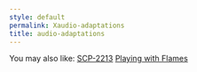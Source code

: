 ```yaml
---
style: default
permalink: Xaudio-adaptations
title: audio-adaptations
---
```

You may also like:
[SCP-2213](http://scp-wiki.net/scp-2213)
[Playing with Flames](http://scp-wiki.net/playing-with-flames)